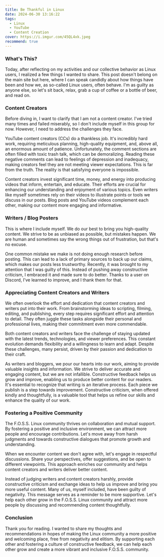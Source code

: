 ```yaml
---
title: Be Thankful in Linux
date: 2024-06-30 13:16:22
tags:
  - Linux
  - YouTube
  - Content Creation
cover: https://i.imgur.com/45QL4xk.jpeg
recommend: true
---
```


### What's This?

Today, after reflecting on my activities and our collective behavior as Linux users, I realized a few things I wanted to share. This post doesn't belong on the main site but here, where I can speak candidly about how things have been and how we, as so-called Linux users, often behave. I'm as guilty as anyone else, so let's sit back, relax, grab a cup of coffee or a bottle of beer, and read on.

### Content Creators

Before diving in, I want to clarify that I am not a content creator. I've tried many times and failed miserably, so I don't include myself in this group for now. However, I need to address the challenges they face.

YouTube content creators (CCs) do a thankless job. It's incredibly hard work, requiring meticulous planning, high-quality equipment, and, above all, an enormous amount of patience. Unfortunately, the comment sections are often filled with toxic trash talk, which can be demoralizing. Reading these negative comments can lead to feelings of depression and inadequacy, making creators feel they are not meeting viewer expectations. This is far from the truth. The reality is that satisfying everyone is impossible.

Content creators invest significant time, money, and energy into producing videos that inform, entertain, and educate. Their efforts are crucial for enhancing our understanding and enjoyment of various topics. Even writers like myself sometimes rely on their videos to illustrate points or tools we discuss in our posts. Blog posts and YouTube videos complement each other, making our content more engaging and informative.

### Writers / Blog Posters

This is where I include myself. We do our best to bring you high-quality content. We strive to be as unbiased as possible, but mistakes happen. We are human and sometimes say the wrong things out of frustration, but that's no excuse.

One common mistake we make is not doing enough research before posting. This can lead to a lack of primary sources to back up our claims, which makes our posts less trustworthy. Recently, it was brought to my attention that I was guilty of this. Instead of pushing away constructive criticism, I embraced it and made sure to do better. Thanks to a user on Discord, I’ve learned to improve, and I thank them for that.

### Appreciating Content Creators and Writers

We often overlook the effort and dedication that content creators and writers put into their work. From brainstorming ideas to scripting, filming, editing, and publishing, every step requires significant effort and attention to detail. They often juggle these tasks alongside their personal and professional lives, making their commitment even more commendable.

Both content creators and writers face the challenge of staying updated with the latest trends, technologies, and viewer preferences. This constant evolution demands flexibility and a willingness to learn and adapt. Despite these challenges, many persist, driven by their passion and dedication to their craft.

As writers and bloggers, we pour our hearts into our work, aiming to provide valuable insights and information. We strive to deliver accurate and engaging content, but we are not infallible. Constructive feedback helps us grow and improve, enabling us to produce better content for our readers. It's essential to recognize that writing is an iterative process. Each piece we publish is a step towards improvement. Constructive criticism, when offered kindly and thoughtfully, is a valuable tool that helps us refine our skills and enhance the quality of our work.

### Fostering a Positive Community

The F.O.S.S. Linux community thrives on collaboration and mutual support. By fostering a positive and inclusive environment, we can attract more people and encourage contributions. Let's move away from harsh judgments and towards constructive dialogues that promote growth and understanding.

When we encounter content we don't agree with, let's engage in respectful discussions. Share your perspectives, offer suggestions, and be open to different viewpoints. This approach enriches our community and helps content creators and writers deliver better content.

Instead of judging writers and content creators harshly, provide constructive criticism and exchange ideas to help us improve and bring you more useful content. Many of us, myself included, have been guilty of negativity. This message serves as a reminder to be more supportive. Let's help each other grow in the F.O.S.S. Linux community and attract more people by discussing and recommending content thoughtfully.

### Conclusion

Thank you for reading. I wanted to share my thoughts and recommendations in hopes of making the Linux community a more positive and welcoming place, free from negativity and elitism. By supporting each other and fostering a culture of constructive feedback, we can help each other grow and create a more vibrant and inclusive F.O.S.S. community.
